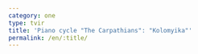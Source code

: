 ```yaml
---
category: one
type: tvir
title: 'Piano cycle "The Carpathians": "Kolomyika"'
permalink: /en/:title/
---
```


